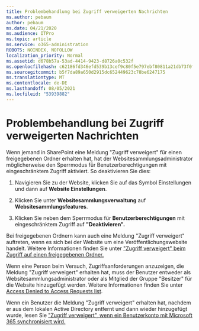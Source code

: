 ```yaml
---
title: Problembehandlung bei Zugriff verweigerten Nachrichten
ms.author: pebaum
author: pebaum
ms.date: 04/21/2020
ms.audience: ITPro
ms.topic: article
ms.service: o365-administration
ROBOTS: NOINDEX, NOFOLLOW
localization_priority: Normal
ms.assetid: d678b57a-53ad-4414-9423-d8726a0c532f
ms.openlocfilehash: c62186fd346efd539b13cef9c80f5e797ebf80811a21db73f0f07fd86c080d55
ms.sourcegitcommit: b5f7da89a650d2915dc652449623c78be6247175
ms.translationtype: MT
ms.contentlocale: de-DE
ms.lasthandoff: 08/05/2021
ms.locfileid: "53939882"
---
```

# <a name="troubleshoot-access-denied-messages"></a>Problembehandlung bei Zugriff verweigerten Nachrichten

Wenn jemand in SharePoint eine Meldung "Zugriff verweigert" für einen freigegebenen Ordner erhalten hat, hat der Websitesammlungsadministrator möglicherweise den Sperrmodus für Benutzerberechtigungen mit eingeschränktem Zugriff aktiviert. So deaktivieren Sie dies: 
  
1. Navigieren Sie zu der Website, klicken Sie auf das Symbol Einstellungen und dann auf **Website Einstellungen**.
    
2. Klicken Sie unter **Websitesammlungsverwaltung** auf **Websitesammlungsfeatures**.
    
3. Klicken Sie neben dem Sperrmodus für **Benutzerberechtigungen** mit eingeschränktem Zugriff auf **"Deaktivieren".**
    
Bei freigegebenen Ordnern kann auch eine Meldung "Zugriff verweigert" auftreten, wenn es sich bei der Website um eine Veröffentlichungswebsite handelt. Weitere Informationen finden Sie unter ["Zugriff verweigert" beim Zugriff auf einen freigegebenen Ordner.](https://answers.microsoft.com/windows/forum/windows_7-files/access-denied-to-share-folder/79fae49d-cddf-4845-8ac8-c141884d85fb)
  
Wenn eine Person beim Versuch, Zugriffsanforderungen anzuzeigen, die Meldung "Zugriff verweigert" erhalten hat, muss der Benutzer entweder als Websitesammlungsadministrator oder als Mitglied der Gruppe "Besitzer" für die Website hinzugefügt werden. Weitere Informationen finden Sie unter [Access Denied to Access Requests list](https://go.microsoft.com/fwlink/?linkid=2004220).
  
Wenn ein Benutzer die Meldung "Zugriff verweigert" erhalten hat, nachdem er aus dem lokalen Active Directory entfernt und dann wieder hinzugefügt wurde, lesen Sie ["Zugriff verweigert", wenn ein Benutzerkonto mit Microsoft 365 synchronisiert wird.](https://go.microsoft.com/fwlink/?linkid=2004318)
  

